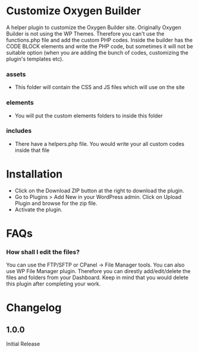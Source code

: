 # Customize Oxygen Builder
A helper plugin to customize the Oxygen Builder site. Originally Oxygen Builder is not using the WP Themes. Therefore you can't use the functions.php file and add the custom PHP codes. Inside the builder has the CODE BLOCK elements and write the PHP code, but sometimes it will not be suitable option (when you are adding the bunch of codes, customizing the plugin's templates etc).

### assets 
- This folder will contain the CSS and JS files which will use on the site

### elements 
- You will put the custom elements folders to inside this folder

### includes
- There have a helpers.php file. You would write your all custom codes inside that file

# Installation
* Click on the Download ZIP button at the right to download the plugin.
* Go to Plugins > Add New in your WordPress admin. Click on Upload Plugin and browse for the zip file.
* Activate the plugin.

# FAQs

### How shall I edit the files?

You can use the FTP/SFTP or CPanel -> File Manager tools. You can also use WP File Manager plugin. Therefore you can direstly add/edit/delete the files and folders from your Dashboard. Keep in mind that you would delete this plugin after completing your work.

# Changelog
## 1.0.0
Initial Release
